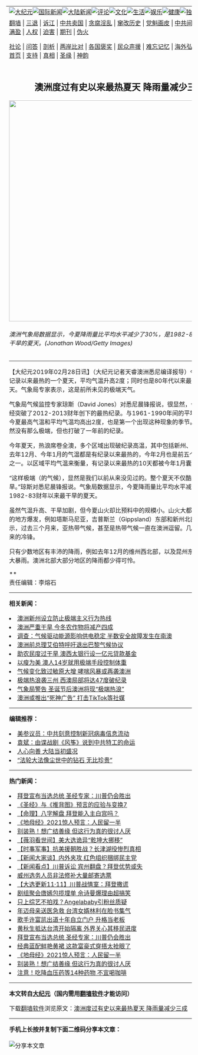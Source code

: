 <a name="1" id="1" target="_blank"></a><span id="1"></span>
<table align=center border="0"><tr><td colspan="2" VALIGN=TOP><a href="https://github.com/myjazr3374/djy/blob/master/gb/nsc413.md#1"><img src="https://raw.githubusercontent.com/myjazr3374/www/master/t/djy/1.jpg" title="大纪元"></a><a href="https://github.com/myjazr3374/djy/blob/master/gb/n24hr.md#1"><img src="https://raw.githubusercontent.com/myjazr3374/www/master/t/djy/3.jpg" title="国际新闻"></a><a href="https://github.com/myjazr3374/djy/blob/master/gb/nsc413.md#1"><img src="https://raw.githubusercontent.com/myjazr3374/www/master/t/djy/4.jpg" title="大陆新闻"></a><a href="https://github.com/myjazr3374/djy/blob/master/gb/news392.md#1"><img src="https://raw.githubusercontent.com/myjazr3374/www/master/t/djy/5.jpg" title="评论"></a><a href="https://github.com/myjazr3374/djy/blob/master/gb/news2007.md#1"><img src="https://raw.githubusercontent.com/myjazr3374/www/master/t/djy/6.jpg" title="文化"></a><a href="https://github.com/myjazr3374/djy/blob/master/gb/news2008.md#1"><img src="https://raw.githubusercontent.com/myjazr3374/www/master/t/djy/7.jpg" title="生活"></a><a href="https://github.com/myjazr3374/djy/blob/master/gb/ncyule.md#1"><img src="https://raw.githubusercontent.com/myjazr3374/www/master/t/djy/8.jpg" title="娱乐"></a><a href="https://github.com/myjazr3374/djy/blob/master/gb/nsc1002.md#1"><img src="https://raw.githubusercontent.com/myjazr3374/www/master/t/djy/9.jpg" title="健康"><a href="https://github.com/myjazr3374/djy/blob/master/gb/nf6092.md#1"><img src="https://raw.githubusercontent.com/myjazr3374/www/master/t/djy/10a.jpg" title="独家"></a><a href="https://github.com/myjazr3374/djy/blob/master/gb/nf4514.md#1"><img src="https://raw.githubusercontent.com/myjazr3374/www/master/t/djy/12a.jpg" title="头条"></a></td></tr>
<tr><td colspan="2" VALIGN=TOP><a target="_blank" href="https://github.com/myjazr3374/www/blob/master/README.md?zsrh#1">翻墙</a> | <a target="_blank" href="https://github.com/myjazr3374/djy/blob/master/gb/nf5657.md#1">三退</a> | <a target="_blank" href="https://github.com/myjazr3374/djy/blob/master/gb/nf6124.md#1">诉江</a> | <a target="_blank" href="https://github.com/myjazr3374/djy/blob/master/gb/nf1176117.md#1">中共卖国</a> | <a target="_blank" href="https://github.com/myjazr3374/djy/blob/master/gb/nf5773.md#1">贪腐淫乱</a> | <a target="_blank" href="https://github.com/myjazr3374/djy/blob/master/gb/nf1176115.md#1">窜改历史</a> | <a target="_blank" href="https://github.com/myjazr3374/djy/blob/master/gb/nf1176107.md#1">党魁画皮</a> | <a target="_blank" href="https://github.com/myjazr3374/djy/blob/master/gb/nf1320400.md#1">中共间谍</a> | <a target="_blank" href="https://github.com/myjazr3374/djy/blob/master/gb/nf1176114.md#1">破坏传统</a> | <a target="_blank" href="https://github.com/myjazr3374/ntdtv/blob/master/gb/prog447_1.md#1">恶贯满盈</a> | <a target="_blank" href="https://github.com/myjazr3374/djy/blob/master/gb/ncid278.md#1">人权</a> | <a target="_blank" href="https://github.com/myjazr3374/djy/blob/master/gb/nf1176111.md#1">迫害</a> | <a target="_blank" href="https://gitlab.com/szzdlab/mh-qikan/blob/master/README.md#1">期刊</a> | <a target="_blank" href="https://github.com/myjazr3374/djy/blob/master/gb/nf5562.md#1">伪火</a></p><p><a target="_blank" href="https://github.com/myjazr3374/djy/blob/master/gb/9p.md#1">社论</a> | <a target="_blank" href="https://github.com/myjazr3374/djy/blob/master/gb/nf4378.md#1">问答</a> | <a target="_blank" href="https://github.com/myjazr3374/djy/blob/master/gb/nf5792.md#1">剖析</a> | <a target="_blank" href="https://github.com/myjazr3374/djy/blob/master/gb/nf5735.md#1">两岸比对</a> | <a target="_blank" href="https://github.com/myjazr3374/djy/blob/master/gb/nf6119.md#1">各国褒奖</a> | <a target="_blank" href="https://github.com/myjazr3374/djy/blob/master/gb/nf6120.md#1">民众声援</a> | <a target="_blank" href="https://github.com/myjazr3374/djy/blob/master/gb/nf1188594.md#1">难忘记忆</a> | <a target="_blank" href="https://github.com/myjazr3374/djy/blob/master/gb/nf3180.md#1">海外弘传</a> | <a target="_blank" href="https://github.com/myjazr3374/djy/blob/master/gb/nf5410.md#1">万人上访</a> | <a target="_blank" href="https://github.com/myjazr3374/www/blob/master/README.md?zsrh#1">平台首页</a> | <a target="_blank" href="https://github.com/myjazr3374/djy/blob/master/gb/nf4386.md#1">支持</a> | <a target="_blank" href="https://github.com/myjazr3374/djy/blob/master/gb/nf4389.md#1">真相</a> | <a target="_blank" href="https://github.com/myjazr3374/djy/blob/master/gb/nf5790.md#1">圣缘</a> | <a target="_blank" href="https://github.com/myjazr3374/djy/blob/master/gb/nf4786.md#1">神韵</a></td></tr>
<tr><td VALIGN=TOP width="626"><h2 align=center>澳洲度过有史以来最热夏天 降雨量减少三成</h2>
<img width="600" src="https://i.epochtimes.com/assets/uploads/2009/03/903262000072042-600x400.jpg" />
<h6>澳洲气象局数据显示，今夏降雨量比平均水平减少了30%，是1982-83财年以来最干旱的夏天。(Jonathan Wood/Getty Images)
</h6>
<hr>
<p>【大纪元2019年02月28日讯】（大纪元记者天睿<ahref="https://github.com/myjazr3374/djy/blob/master/gb/tag/%E6%BE%B3%E6%B4%B2.md#1">澳洲</a>悉尼编译报导）今夏是澳洲有记录以来最热的一个<ahref="https://github.com/myjazr3374/djy/blob/master/gb/tag/%E5%A4%8F%E5%A4%A9.md#1">夏天</a>，平均气温升高2度；同时也是80年代以来最<ahref="https://github.com/myjazr3374/djy/blob/master/gb/tag/%E5%B9%B2%E6%97%B1.md#1">干旱</a>的一个夏天。气象局专家表示，这是前所未见的<ahref="https://github.com/myjazr3374/djy/blob/master/gb/tag/%E6%9E%81%E7%AB%AF%E5%A4%A9%E6%B0%94.md#1">极端天气</a>。</p>
<p>气象局<ahref="https://github.com/myjazr3374/djy/blob/master/gb/tag/%E6%B0%94%E5%80%99.md#1">气候</a>监控专家琼斯（David Jones）对悉尼晨锋报说，很显然，今夏的气温已经突破了2012-2013财年创下的最热纪录。与1961-1990年间的平均气温相比，今夏最高气温和平均气温均高出2度，也是第一个出现这种现象的季节。最低气温虽然没有那么极端，但也打破了一年前的纪录。</p>
<p>今年<ahref="https://github.com/myjazr3374/djy/blob/master/gb/tag/%E5%A4%8F%E5%A4%A9.md#1">夏天</a>，热浪席卷全澳，多个区域出现破纪录高温，其中包括新州、维州和西澳。去年12月、今年1月的气温都是有纪录以来最热的，今年2月也是前五个最热的月份之一。以区域平均气温来衡量，有记录以来最热的10天都被今年1月囊括。</p>
<p>“这样极端（的<ahref="https://github.com/myjazr3374/djy/blob/master/gb/tag/%E6%B0%94%E5%80%99.md#1">气候</a>），显然是我们以前从来没见过的。整个夏天不仅酷热而且<ahref="https://github.com/myjazr3374/djy/blob/master/gb/tag/%E5%B9%B2%E6%97%B1.md#1">干旱</a>。”琼斯对悉尼晨锋报说。气象局数据显示，今夏降雨量比平均水平减少了30%，是1982-83财年以来最干旱的夏天。</p>
<p>虽然气温升高、干旱加剧，但今夏山火却比预料中的规模小。山火大都在远离大城市的地方爆发，例如塔斯马尼亚，吉普斯兰（Gippsland）东部和新州北部。琼斯表示，过去三个月来，亚热带气候，甚至是热带气候一直在<ahref="https://github.com/myjazr3374/djy/blob/master/gb/tag/%E6%BE%B3%E6%B4%B2.md#1">澳洲</a>逗留。几乎没有从南方来的冷锋。</p>
<p>只有少数地区有丰沛的降雨，例如去年12月的维州西北部，以及昆州东北部创纪录的大暴雨。澳洲北部大部分地区的降雨都少得可怜。</p>
<p>**<br />
责任编辑：李熔石</p>

<hr>


<strong>相关新闻：</strong>
<li><a href="https://github.com/myjazr3374/djy/blob/master/gb/17/6/28/n9329333.md#1">澳洲新州设立防止极端主义行为热线</a></li>
<li><a href="https://github.com/myjazr3374/djy/blob/master/gb/17/9/17/n9639614.md#1">澳洲严重干旱 今冬农作物将减产四成</a></li>
<li><a href="https://github.com/myjazr3374/djy/blob/master/gb/18/3/22/n10239995.md#1">调查：气候驱动能源影响供电稳定 半数安全故障发生在南澳</a></li>
<li><a href="https://github.com/myjazr3374/djy/blob/master/gb/18/7/4/n10535754.md#1">澳洲前总理艾伯特呼吁退出巴黎气候协议</a></li>
<li><a href="https://github.com/myjazr3374/djy/blob/master/gb/18/8/9/n10626278.md#1">助农民度过干旱 澳西太银行设一亿元贷款基金</a></li>
<li><a href="https://github.com/myjazr3374/djy/blob/master/gb/18/10/30/n10818197.md#1">以瘦为美 澳人14岁就用极端手段控制体重</a></li>
<li><a href="https://github.com/myjazr3374/djy/blob/master/gb/18/12/6/n10894248.md#1">气候变化致过敏原大增 哮喘风暴或再袭澳洲</a></li>
<li><a href="https://github.com/myjazr3374/djy/blob/master/gb/18/12/7/n10896202.md#1">极端热浪袭三州 西澳局部将达47度破纪录</a></li>
<li><a href="https://github.com/myjazr3374/djy/blob/master/gb/18/12/26/n10933388.md#1">气象局警告 圣诞节后澳洲将现“极端热浪”</a></li>
<li><a href="https://github.com/myjazr3374/djy/blob/master/gb/20/11/13/n12545762.md#1">澳洲或推出“死神广告” 打击TikTok等社媒</a></li>
<hr>


<strong>编辑推荐：</strong>
<li><a href="https://github.com/onzhi266/djy/blob/master/gb/20/2/22/n11887949.md#1">美参议员：中共刻意控制新冠病毒信息流动</a></li>
<li><a href="https://github.com/tsiac2612/djy/blob/master/gb/18/1/17/n10064050.md#1" target="_blank">袁斌：由谍战剧《风筝》说到中共特工的命运</a></li><li><a href="https://github.com/myjazr3374/djy/blob/master/gb/15/7/17/n4482910.md?dfh#1" target="_blank">人心向善 大陆当初盛况</a></li><li><a href="https://github.com/tsiac2612/djy/blob/master/gb/19/10/11/n11583320.md#1" target="_blank">“法轮大法像尘世中的钻石 无比珍贵”</a></li>
<hr>

<strong>热门新闻：</strong>
<li><a href="https://github.com/rnchof3247/djy/blob/master/gb/20/11/11/n12540543.md#1">拜登宣布当选总统 圣经专家：川普仍会胜出</a></li>
<li><a href="https://github.com/rnchof3247/djy/blob/master/gb/20/9/30/n12442873.md#1">《圣经》与《推背图》预言的应验与变换7</a></li>
<li><a href="https://github.com/rnchof3247/djy/blob/master/gb/20/11/9/n12535003.md#1">【命理】八字解盘 拜登能入主白宫吗？</a></li>
<li><a href="https://github.com/rnchof3247/djy/blob/master/gb/20/11/3/n12521804.md#1">《地母经》2021惊人预言：人民留一半</a></li>
<li><a href="https://github.com/rnchof3247/djy/blob/master/gb/20/10/31/n12514973.md#1">别装熟！想广结善缘 但这行为真的很讨人厌</a></li>
<li><a href="https://github.com/rnchof3247/djy/blob/master/gb/20/11/12/n12544811.md#1">【薇羽看世间】美大选诡异“乾坤大挪移”</a></li>
<li><a href="https://github.com/rnchof3247/djy/blob/master/gb/20/11/12/n12545334.md#1">【时事军事】抗美援朝胜战？长津湖役惨烈真相</a></li>
<li><a href="https://github.com/rnchof3247/djy/blob/master/gb/20/11/12/n12544577.md#1">【新闻大家谈】内外夹攻 红色组织捆绑民主党</a></li>
<li><a href="https://github.com/rnchof3247/djy/blob/master/gb/20/11/10/n12540069.md#1">【新闻看点】川普诉讼 宾州翻盘？拜登优势或失</a></li>
<li><a href="https://github.com/rnchof3247/djy/blob/master/gb/20/11/11/n12540697.md#1">威州选务人员非法修补大量邮寄选票</a></li>
<li><a href="https://github.com/rnchof3247/djy/blob/master/gb/20/11/11/n12541288.md#1">【大选更新11·11】川普战情室：拜登撒谎</a></li>
<li><a href="https://github.com/rnchof3247/djy/blob/master/gb/20/11/11/n12540193.md#1">剧组聚会唐嫣包揽埋单 佘诗曼爆理由超搞笑</a></li>
<li><a href="https://github.com/rnchof3247/djy/blob/master/gb/20/11/11/n12542395.md#1">只上综艺不拍戏？Angelababy引粉丝质疑</a></li>
<li><a href="https://github.com/rnchof3247/djy/blob/master/gb/20/11/10/n12539867.md#1">年迈母亲送医急救 台湾女婿林利在脸书集气</a></li>
<li><a href="https://github.com/rnchof3247/djy/blob/master/gb/20/11/10/n12538157.md#1">歌手许富凯出道十年自立门户 升格当老板</a></li>
<li><a href="https://github.com/rnchof3247/djy/blob/master/gb/20/11/11/n12542174.md#1">黄秋生抵达台湾开始隔离 外界关心其移民进度</a></li>
<li><a href="https://github.com/rnchof3247/djy/blob/master/gb/20/11/11/n12540543.md#1">拜登宣布当选总统 圣经专家：川普仍会胜出</a></li>
<li><a href="https://github.com/rnchof3247/djy/blob/master/gb/20/11/8/n12534067.md#1">经典蓝配鲜艳黄裙 这款富豪式穿搭太抢眼了</a></li>
<li><a href="https://github.com/rnchof3247/djy/blob/master/gb/20/11/3/n12521804.md#1">《地母经》2021惊人预言：人民留一半</a></li>
<li><a href="https://github.com/rnchof3247/djy/blob/master/gb/20/10/31/n12514973.md#1">别装熟！想广结善缘 但这行为真的很讨人厌</a></li>
<li><a href="https://github.com/rnchof3247/djy/blob/master/gb/20/11/9/n12536429.md#1">注意！吃降血压药等14种药物 不宜喝咖啡</a></li>
<hr>

<strong>本文转自<a href="https://www.epochtimes.com">大纪元</a>（国内需用<a href="https://github.com/myjazr3374/www/blob/master/README.md#8">翻墙软件</a>才能访问）</strong><p>下载<a href="https://github.com/myjazr3374/www/blob/master/README.md#8">翻墙软件</a>浏览原文：<a href="https://www.epochtimes.com/gb/19/2/28/n11078525.htm">澳洲度过有史以来最热夏天 降雨量减少三成</a></p><hr>

<strong>手机上长按并复制下面二维码分享本文章：</strong><br><br><img src="https://chart.apis.google.com/chart?cht=qr&chs=240x240&choe=UTF-8&chld=M|2&chl=https://github.com/myjazr3374/djy/blob/master/gb/19/2/28/n11078525.md%231" title="分享本文章"></td><td VALIGN=TOP><a href="https://github.com/myjazr3374/djy/blob/master/gb/16/1/21/n4622075.md?dfh#1" target="_blank"><img src="https://raw.githubusercontent.com/myjazr3374/djy/master/gb/300/wei-f1.jpg" title="中共的伪火骗局"  alt="中共的伪火骗局"></a><br><a href="https://github.com/myjazr3374/www/blob/master/README.md?dfh#9" target="_blank"><img src="https://raw.githubusercontent.com/myjazr3374/djy/master/gb/300/yong-h.jpg" title="永恒的见证"  alt="永恒的见证"></a><br><a href="https://github.com/myjazr3374/djy/blob/master/gb/13/9/29/n3974789.md?dfh#1" target="_blank"><img src="https://raw.githubusercontent.com/myjazr3374/djy/master/gb/300/shang-lnz.jpg" title="善良女子被中共投男牢"  alt="善良女子被中共投男牢"></a><br><a href="https://github.com/myjazr3374/djy/blob/master/gb/16/3/16/n4663449.md?dfh#1" target="_blank"><img src="https://raw.githubusercontent.com/myjazr3374/djy/master/gb/300/huo-z3.jpg" title="警卫目击活摘器官"  alt="警卫目击活摘器官"></a><br><a href="https://github.com/myjazr3374/djy/blob/master/gb/16/8/7/n8177641.md?dfh#1" target="_blank"><img src="https://raw.githubusercontent.com/myjazr3374/djy/master/gb/300/huo-z4.jpg" title="证人描述活摘恐怖"  alt="证人描述活摘恐怖"></a><br><a href="https://github.com/myjazr3374/djy/blob/master/gb/10/4/19/n2881569.md?dfh#1" target="_blank"><img src="https://raw.githubusercontent.com/myjazr3374/djy/master/gb/300/huo-z1.jpg" title="揭开活摘器官黑幕"  alt="揭开活摘器官黑幕"></a><br><a href="https://github.com/myjazr3374/djy/blob/master/gb/10/11/7/n3077476.md?dfh#1" target="_blank"><img src="https://raw.githubusercontent.com/myjazr3374/djy/master/gb/300/ma-ks.jpg" title="马克思的成魔之路"  alt="马克思的成魔之路"></a><br><a href="https://github.com/myjazr3374/djy/blob/master/gb/14/6/9/n4173977.md?dfh#1" target="_blank"><img src="https://raw.githubusercontent.com/myjazr3374/djy/master/gb/300/chang-zs.jpg" title="藏字石 蕴天机"  alt="藏字石 蕴天机"></a><br><a href="https://github.com/myjazr3374/djy/blob/master/gb/18/5/10/n10381511.md?dfh#1" target="_blank"><img src="https://raw.githubusercontent.com/myjazr3374/djy/master/gb/300/st1.jpg" title="关注3亿人三退"  alt="关注3亿人三退"></a><br><a href="https://github.com/myjazr3374/djy/blob/master/gb/18/3/21/n10237682.md?dfh#1" target="_blank"><img src="https://raw.githubusercontent.com/myjazr3374/djy/master/gb/300/jie-t.jpg" title="解体中共复兴中华"  alt="解体中共复兴中华"></a><br><a href="https://github.com/myjazr3374/djy/blob/master/gb/9/2/9/n2422991.md?dfh#1" target="_blank"><img src="https://raw.githubusercontent.com/myjazr3374/djy/master/gb/300/gao-zs.jpg" title="中共迫害良心律师"  alt="中共迫害良心律师"></a><br><a href="https://github.com/myjazr3374/djy/blob/master/gb/18/12/9/n10900044.md?dfh#1" target="_blank"><img src="https://raw.githubusercontent.com/myjazr3374/djy/master/gb/300/sj1.jpg" title="303万人举报江泽民"  alt="303万人举报江泽民"></a><br><a href="https://github.com/myjazr3374/djy/blob/master/gb/18/8/28/n10672014.md?dfh#1" target="_blank"><img src="https://raw.githubusercontent.com/myjazr3374/djy/master/gb/300/sj2.jpg" title="这些官员为何起诉江泽民"  alt="这些官员为何起诉江泽民"></a><br><a href="https://github.com/myjazr3374/djy/blob/master/gb/8/12/18/n2367165.md?dfh#1" target="_blank"><img src="https://raw.githubusercontent.com/myjazr3374/djy/master/gb/300/liangan.jpg" title="海峡两岸的强烈对比"  alt="海峡两岸的强烈对比"></a><br><a href="https://github.com/myjazr3374/djy/blob/master/gb/15/12/10/n4593139.md?dfh#1" target="_blank"><img src="https://raw.githubusercontent.com/myjazr3374/djy/master/gb/300/jia-ndzl.jpg" title="加拿大总理的贺信"  alt="加拿大总理的贺信"></a><br><a href="https://github.com/myjazr3374/djy/blob/master/gb/11/6/17/n3289382.md?dfh#1" target="_blank"><img src="https://raw.githubusercontent.com/myjazr3374/djy/master/gb/300/xiao-wd.jpg" title="探寻真相兼听则明"  alt="探寻真相兼听则明"></a><br><a href="https://github.com/myjazr3374/djy/blob/master/gb/18/10/27/n10812623.md?dfh#1" target="_blank"><img src="https://raw.githubusercontent.com/myjazr3374/djy/master/gb/300/yindu.jpg" title="印度媒体报道东方"  alt="印度媒体报道东方"></a><br><a href="https://github.com/myjazr3374/djy/blob/master/gb/18/6/9/n10469652.md?dfh#1" target="_blank"><img src="https://raw.githubusercontent.com/myjazr3374/djy/master/gb/300/xie-j.jpg" title="不一样的海外校园"  alt="不一样的海外校园"></a><br><a href="https://github.com/myjazr3374/djy/blob/master/gb/7/4/5/n1669415.md?dfh#1" target="_blank"><img src="https://raw.githubusercontent.com/myjazr3374/djy/master/gb/300/li-up.jpg" title="从大师到徒弟的传奇"  alt="从大师到徒弟的传奇"></a><br><a href="https://github.com/myjazr3374/djy/blob/master/gb/17/5/26/n9191512.md?dfh#1" target="_blank"><img src="https://raw.githubusercontent.com/myjazr3374/djy/master/gb/300/zfl2.jpg" title="亿万人与东方一本奇书"  alt="亿万人与东方一本奇书"></a><br><a href="https://github.com/myjazr3374/djy/blob/master/gb/13/11/27/n4020290.md?dfh#1" target="_blank"><img src="https://raw.githubusercontent.com/myjazr3374/djy/master/gb/300/zhen-h.jpg" title="大陆见不到的震撼场面"  alt="大陆见不到的震撼场面"></a><br><a href="https://github.com/myjazr3374/djy/blob/master/gb/15/7/17/n4482910.md?dfh#1" target="_blank"><img src="https://raw.githubusercontent.com/myjazr3374/djy/master/gb/300/dalu-sk.jpg" title="人心向善 大陆当初盛况"  alt="人心向善 大陆当初盛况"></a><br><a href="https://github.com/myjazr3374/djy/blob/master/gb/19/1/5/n10955468.md?dfh#1" target="_blank"><img src="https://raw.githubusercontent.com/myjazr3374/djy/master/gb/300/zfl1.jpg" title="追寻真理 这书讲什么"  alt="追寻真理 这书讲什么"></a><br><a href="https://github.com/myjazr3374/www/blob/master/README.md?dfh#1" target="_blank"><img src="https://raw.githubusercontent.com/myjazr3374/djy/master/gb/300/fq1.jpg" title="下载免费翻墙软件"  alt="下载免费翻墙软件"></a><br></td></tr></table>

